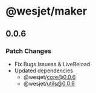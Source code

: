 # @wesjet/maker

## 0.0.6

### Patch Changes

- Fix Bugs Issuess & LiveReload
- Updated dependencies
  - @wesjet/core@0.0.6
  - @wesjet/utils@0.0.6
